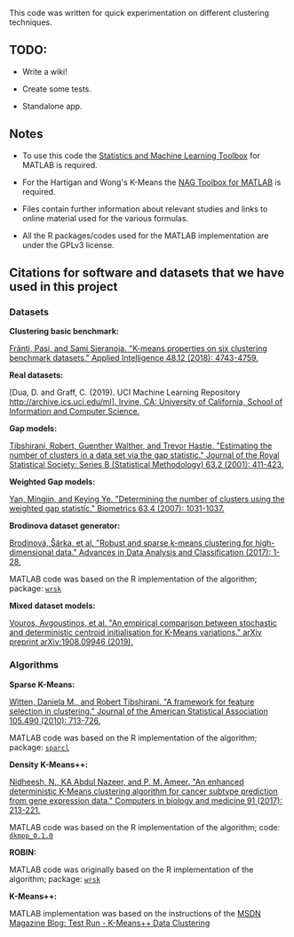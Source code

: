 This code was written for quick experimentation on different clustering techniques. 

## TODO:

- Write a wiki!

- Create some tests.

- Standalone app.


## Notes

- To use this code the [Statistics and Machine Learning Toolbox](https://www.mathworks.com/products/statistics.html) for MATLAB is required. 

- For the Hartigan and Wong's K-Means the [NAG Toolbox for MATLAB](https://www.nag.co.uk/nag-toolbox-matlab) is required.

- Files contain further information about relevant studies and links to online material used for the various formulas.

- All the R packages/codes used for the MATLAB implementation are under the GPLv3 license.

## Citations for software and datasets that we have used in this project

### Datasets

**Clustering basic benchmark:**

[Fränti, Pasi, and Sami Sieranoja. "K-means properties on six clustering benchmark datasets." Applied Intelligence 48.12 (2018): 4743-4759.](https://link.springer.com/article/10.1007/s10489-018-1238-7)

**Real datasets:**

[Dua, D. and Graff, C. (2019). UCI Machine Learning Repository [http://archive.ics.uci.edu/ml]. Irvine, CA: University of California, School of Information and Computer Science.](https://archive.ics.uci.edu/ml/index.php)

**Gap models:**

[Tibshirani, Robert, Guenther Walther, and Trevor Hastie. "Estimating the number of clusters in a data set via the gap statistic." Journal of the Royal Statistical Society: Series B (Statistical Methodology) 63.2 (2001): 411-423.](https://rss.onlinelibrary.wiley.com/doi/abs/10.1111/1467-9868.00293)

**Weighted Gap models:**

[Yan, Mingjin, and Keying Ye. "Determining the number of clusters using the weighted gap statistic." Biometrics 63.4 (2007): 1031-1037.](https://onlinelibrary.wiley.com/doi/full/10.1111/j.1541-0420.2007.00784.x)

**Brodinova dataset generator:**

[Brodinová, Šárka, et al. "Robust and sparse k-means clustering for high-dimensional data." Advances in Data Analysis and Classification (2017): 1-28.](https://link.springer.com/article/10.1007/s11634-019-00356-9)

MATLAB code was based on the R implementation of the algorithm; package: [`wrsk`](https://github.com/brodsa/wrsk)


**Mixed dataset models:**

[Vouros, Avgoustinos, et al. "An empirical comparison between stochastic and deterministic centroid initialisation for K-Means variations." arXiv preprint arXiv:1908.09946 (2019).](https://arxiv.org/abs/1908.09946)


### Algorithms

**Sparse K-Means:**

[Witten, Daniela M., and Robert Tibshirani. "A framework for feature selection in clustering." Journal of the American Statistical Association 105.490 (2010): 713-726.](https://amstat.tandfonline.com/doi/abs/10.1198/jasa.2010.tm09415)

MATLAB code was based on the R implementation of the algorithm; package: [`sparcl`](https://cran.r-project.org/web/packages/sparcl/index.html)

**Density K-Means++:**

[Nidheesh, N., KA Abdul Nazeer, and P. M. Ameer. "An enhanced deterministic K-Means clustering algorithm for cancer subtype prediction from gene expression data." Computers in biology and medicine 91 (2017): 213-221.](https://www.sciencedirect.com/science/article/pii/S0010482517303402)

MATLAB code was based on the R implementation of the algorithm; code: [`dkmpp_0.1.0`](https://github.com/nidheesh-n/dkmpp)

**ROBIN:**

MATLAB code was originally based on the R implementation of the algorithm; package: [`wrsk`](https://github.com/brodsa/wrsk)

**K-Means++:**

MATLAB implementation was based on the instructions of the [MSDN Magazine Blog: Test Run - K-Means++ Data Clustering](https://msdn.microsoft.com/en-us/magazine/mt185575.aspx)
